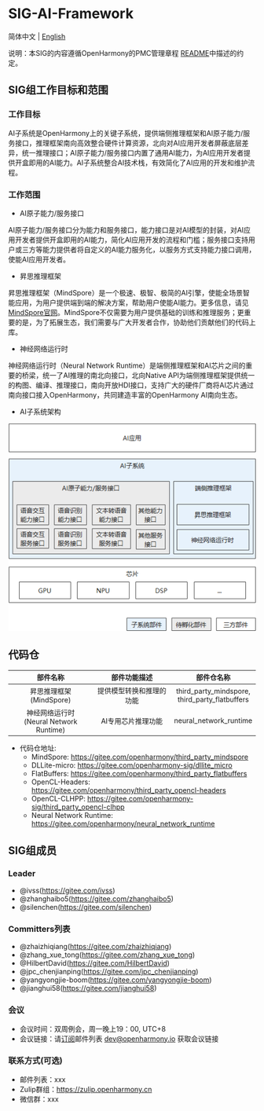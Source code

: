 # SIG-AI-Framework

简体中文 | [English](./sig-ai-framework.md)

说明：本SIG的内容遵循OpenHarmony的PMC管理章程 [README](/zh/pmc.md)中描述的约定。

## SIG组工作目标和范围

### 工作目标

AI子系统是OpenHarmony上的关键子系统，提供端侧推理框架和AI原子能力/服务接口，推理框架南向高效整合硬件计算资源，北向对AI应用开发者屏蔽底层差异，统一推理接口；AI原子能力/服务接口内置了通用AI能力，为AI应用开发者提供开盒即用的AI能力。AI子系统整合AI技术栈，有效简化了AI应用的开发和维护流程。

### 工作范围

- AI原子能力/服务接口

AI原子能力/服务接口分为能力和服务接口，能力接口是对AI模型的封装，对AI应用开发者提供开盒即用的AI能力，简化AI应用开发的流程和门槛；服务接口支持用户或三方等能力提供者将自定义的AI能力服务化，以服务方式支持能力接口调用，使能AI应用开发者。

- 昇思推理框架

昇思推理框架（MindSpore）是一个极速、极智、极简的AI引擎，使能全场景智能应用，为用户提供端到端的解决方案，帮助用户使能AI能力。更多信息，请见[MindSpore官网](https://www.mindspore.cn/lite)。MindSpore不仅需要为用户提供基础的训练和推理服务；更重要的是，为了拓展生态，我们需要与广大开发者合作，协助他们贡献他们的代码上库。

- 神经网络运行时

神经网络运行时（Neural Network Runtime）是端侧推理框架和AI芯片之间的重要的桥梁，统一了AI推理的南北向接口，北向Native API为端侧推理框架提供统一的构图、编译、推理接口，南向开放HDI接口，支持广大的硬件厂商将AI芯片通过南向接口接入OpenHarmony，共同建造丰富的OpenHarmony AI南向生态。

- AI子系统架构


![figures/ai-framework-arch.png](figures/ai-framework-arch.png)

## 代码仓
|             部件名称             |       部件功能描述       |                                   部件仓名称                                   |
| :------------------------------: | :----------------------: | :----------------------------------------------------------------------------: |
| 昇思推理框架<br>(MindSpore) | 提供模型转换和推理的功能 | third_party_mindspore,<br>third_party_flatbuffers|
| 神经网络运行时<br>(Neural Network Runtime) | AI专用芯片推理功能 | neural_network_runtime |
- 代码仓地址:
  - MindSpore: https://gitee.com/openharmony/third_party_mindspore
  - DLLite-micro: https://gitee.com/openharmony-sig/dllite_micro
  - FlatBuffers: https://gitee.com/openharmony/third_party_flatbuffers
  - OpenCL-Headers: https://gitee.com/openharmony/third_party_opencl-headers
  - OpenCL-CLHPP: https://gitee.com/openharmony-sig/third_party_opencl-clhpp
  - Neural Network Runtime: https://gitee.com/openharmony/neural_network_runtime

## SIG组成员

### Leader

- @ivss(https://gitee.com/ivss)
- @zhanghaibo5(https://gitee.com/zhanghaibo5)
- @silenchen(https://gitee.com/silenchen)

### Committers列表

- @zhaizhiqiang(https://gitee.com/zhaizhiqiang)
- @zhang_xue_tong(https://gitee.com/zhang_xue_tong)
- @HilbertDavid(https://gitee.com/HilbertDavid)
- @jpc_chenjianping(https://gitee.com/jpc_chenjianping)
- @yangyongjie-boom(https://gitee.com/yangyongjie-boom)
- @jianghui58(https://gitee.com/jianghui58)

### 会议
 - 会议时间：双周例会，周一晚上19：00, UTC+8
 - 会议链接：请[订阅](https://lists.openatom.io/postorius/lists/dev.openharmony.io)邮件列表 dev@openharmony.io 获取会议链接

### 联系方式(可选)

- 邮件列表：xxx
- Zulip群组：https://zulip.openharmony.cn
- 微信群：xxx
